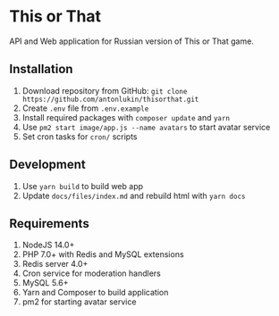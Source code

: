 # This or That

API and Web application for Russian version of This or That game.

## Installation
1. Download repository from GitHub: `git clone https://github.com/antonlukin/thisorthat.git`
2. Create `.env` file from `.env.example`
3. Install required packages with `composer update` and `yarn`
4. Use `pm2 start image/app.js --name avatars` to start avatar service
5. Set cron tasks for `cron/` scripts

## Development
1. Use `yarn build` to build web app
2. Update `docs/files/index.md` and rebuild html with `yarn docs`

## Requirements
1. NodeJS 14.0+
2. PHP 7.0+ with Redis and MySQL extensions
3. Redis server 4.0+
4. Cron service for moderation handlers
5. MySQL 5.6+
6. Yarn and Composer to build application
7. pm2 for starting avatar service